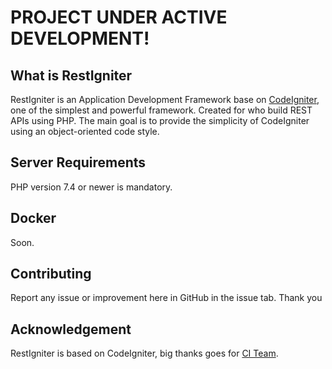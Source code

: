 # PROJECT UNDER ACTIVE DEVELOPMENT!

## What is RestIgniter

RestIgniter is an Application Development Framework base on [CodeIgniter](https://github.com/bcit-ci/CodeIgniter), one of the simplest and powerful framework.
Created for who build REST APIs using PHP. 
The main goal is to provide the simplicity of CodeIgniter using an object-oriented code style.

## Server Requirements
PHP version 7.4 or newer is mandatory.

## Docker
Soon.


## Contributing
Report any issue or improvement here in GitHub in the issue tab. Thank you


## Acknowledgement
RestIgniter is based on CodeIgniter, big thanks goes for [CI Team](https://github.com/bcit-ci/CodeIgniter).
